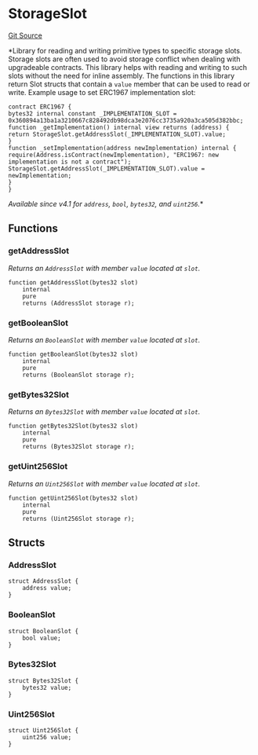 # StorageSlot
[Git Source](https://github.com/ContractLabs/foundry-bountykinds-contract/blob/67e6855d3beabdf242cc0b51d9e53b087a5235b9/src/oz-custom/oz/utils/StorageSlot.sol)

*Library for reading and writing primitive types to specific storage
slots.
Storage slots are often used to avoid storage conflict when dealing with
upgradeable contracts.
This library helps with reading and writing to such slots without the need
for inline assembly.
The functions in this library return Slot structs that contain a `value`
member that can be used to read or write.
Example usage to set ERC1967 implementation slot:
```
contract ERC1967 {
bytes32 internal constant _IMPLEMENTATION_SLOT =
0x360894a13ba1a3210667c828492db98dca3e2076cc3735a920a3ca505d382bbc;
function _getImplementation() internal view returns (address) {
return StorageSlot.getAddressSlot(_IMPLEMENTATION_SLOT).value;
}
function _setImplementation(address newImplementation) internal {
require(Address.isContract(newImplementation), "ERC1967: new
implementation is not a contract");
StorageSlot.getAddressSlot(_IMPLEMENTATION_SLOT).value =
newImplementation;
}
}
```
_Available since v4.1 for `address`, `bool`, `bytes32`, and `uint256`._*


## Functions
### getAddressSlot

*Returns an `AddressSlot` with member `value` located at `slot`.*


```solidity
function getAddressSlot(bytes32 slot)
    internal
    pure
    returns (AddressSlot storage r);
```

### getBooleanSlot

*Returns an `BooleanSlot` with member `value` located at `slot`.*


```solidity
function getBooleanSlot(bytes32 slot)
    internal
    pure
    returns (BooleanSlot storage r);
```

### getBytes32Slot

*Returns an `Bytes32Slot` with member `value` located at `slot`.*


```solidity
function getBytes32Slot(bytes32 slot)
    internal
    pure
    returns (Bytes32Slot storage r);
```

### getUint256Slot

*Returns an `Uint256Slot` with member `value` located at `slot`.*


```solidity
function getUint256Slot(bytes32 slot)
    internal
    pure
    returns (Uint256Slot storage r);
```

## Structs
### AddressSlot

```solidity
struct AddressSlot {
    address value;
}
```

### BooleanSlot

```solidity
struct BooleanSlot {
    bool value;
}
```

### Bytes32Slot

```solidity
struct Bytes32Slot {
    bytes32 value;
}
```

### Uint256Slot

```solidity
struct Uint256Slot {
    uint256 value;
}
```

